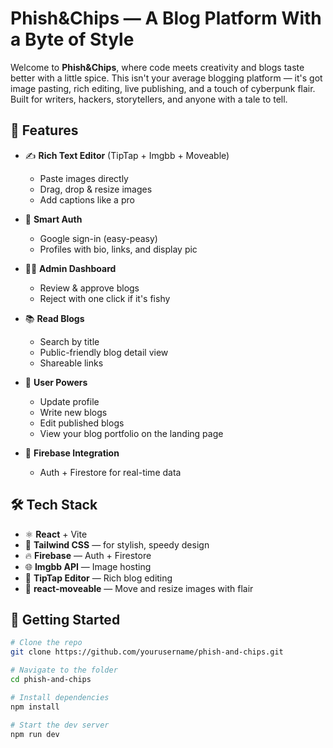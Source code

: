 # Phish&Chips — A Blog Platform With a Byte of Style

Welcome to **Phish&Chips**, where code meets creativity and blogs taste better with a little spice. This isn't your average blogging platform — it's got image pasting, rich editing, live publishing, and a touch of cyberpunk flair. Built for writers, hackers, storytellers, and anyone with a tale to tell.

## 🔮 Features

- ✍️ **Rich Text Editor** (TipTap + Imgbb + Moveable)
  - Paste images directly
  - Drag, drop & resize images
  - Add captions like a pro

- 🧠 **Smart Auth**
  - Google sign-in (easy-peasy)
  - Profiles with bio, links, and display pic

- 🧑‍💻 **Admin Dashboard**
  - Review & approve blogs
  - Reject with one click if it's fishy

- 📚 **Read Blogs**
  - Search by title
  - Public-friendly blog detail view
  - Shareable links

- 🧬 **User Powers**
  - Update profile
  - Write new blogs
  - Edit published blogs
  - View your blog portfolio on the landing page

- 💾 **Firebase Integration**
  - Auth + Firestore for real-time data

## 🛠 Tech Stack

- ⚛️ **React** + Vite
- 🐬 **Tailwind CSS** — for stylish, speedy design
- 🔥 **Firebase** — Auth + Firestore
- 🌐 **Imgbb API** — Image hosting
- 🧠 **TipTap Editor** — Rich blog editing
- 🎨 **react-moveable** — Move and resize images with flair

## 🚀 Getting Started

```bash
# Clone the repo
git clone https://github.com/yourusername/phish-and-chips.git

# Navigate to the folder
cd phish-and-chips

# Install dependencies
npm install

# Start the dev server
npm run dev
